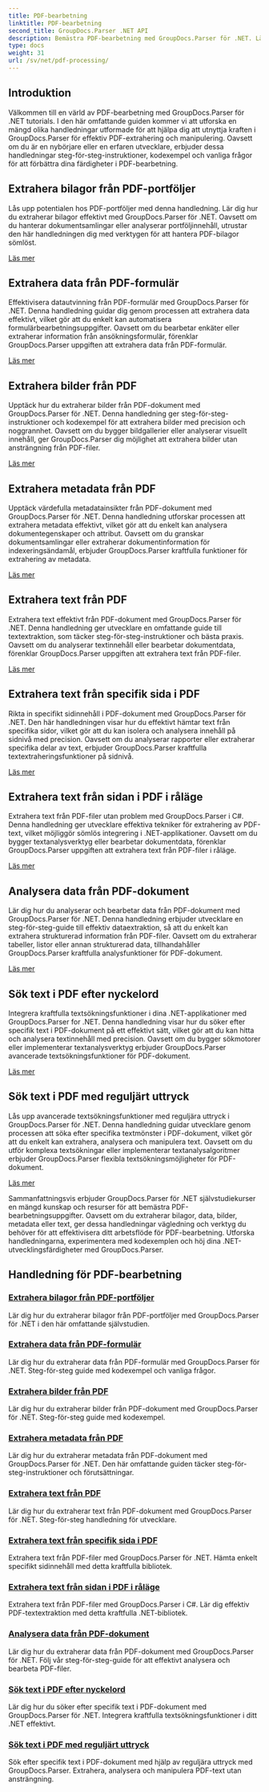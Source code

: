 ```yaml
---
title: PDF-bearbetning
linktitle: PDF-bearbetning
second_title: GroupDocs.Parser .NET API
description: Bemästra PDF-bearbetning med GroupDocs.Parser för .NET. Lär dig att extrahera bilagor, data, bilder, metadata och text effektivt från PDF-filer.
type: docs
weight: 31
url: /sv/net/pdf-processing/
---
```

## Introduktion

Välkommen till en värld av PDF-bearbetning med GroupDocs.Parser för .NET tutorials. I den här omfattande guiden kommer vi att utforska en mängd olika handledningar utformade för att hjälpa dig att utnyttja kraften i GroupDocs.Parser för effektiv PDF-extrahering och manipulering. Oavsett om du är en nybörjare eller en erfaren utvecklare, erbjuder dessa handledningar steg-för-steg-instruktioner, kodexempel och vanliga frågor för att förbättra dina färdigheter i PDF-bearbetning.

## Extrahera bilagor från PDF-portföljer
Lås upp potentialen hos PDF-portföljer med denna handledning. Lär dig hur du extraherar bilagor effektivt med GroupDocs.Parser för .NET. Oavsett om du hanterar dokumentsamlingar eller analyserar portföljinnehåll, utrustar den här handledningen dig med verktygen för att hantera PDF-bilagor sömlöst.

[Läs mer](./extract-attachments-from-pdf-portfolios/)

## Extrahera data från PDF-formulär
Effektivisera datautvinning från PDF-formulär med GroupDocs.Parser för .NET. Denna handledning guidar dig genom processen att extrahera data effektivt, vilket gör att du enkelt kan automatisera formulärbearbetningsuppgifter. Oavsett om du bearbetar enkäter eller extraherar information från ansökningsformulär, förenklar GroupDocs.Parser uppgiften att extrahera data från PDF-formulär.

[Läs mer](./extract-data-from-pdf-forms/)

## Extrahera bilder från PDF
Upptäck hur du extraherar bilder från PDF-dokument med GroupDocs.Parser för .NET. Denna handledning ger steg-för-steg-instruktioner och kodexempel för att extrahera bilder med precision och noggrannhet. Oavsett om du bygger bildgallerier eller analyserar visuellt innehåll, ger GroupDocs.Parser dig möjlighet att extrahera bilder utan ansträngning från PDF-filer.

[Läs mer](./extract-images-from-pdf/)

## Extrahera metadata från PDF
Upptäck värdefulla metadatainsikter från PDF-dokument med GroupDocs.Parser för .NET. Denna handledning utforskar processen att extrahera metadata effektivt, vilket gör att du enkelt kan analysera dokumentegenskaper och attribut. Oavsett om du granskar dokumentsamlingar eller extraherar dokumentinformation för indexeringsändamål, erbjuder GroupDocs.Parser kraftfulla funktioner för extrahering av metadata.

[Läs mer](./extract-metadata-from-pdf/)

## Extrahera text från PDF
Extrahera text effektivt från PDF-dokument med GroupDocs.Parser för .NET. Denna handledning ger utvecklare en omfattande guide till textextraktion, som täcker steg-för-steg-instruktioner och bästa praxis. Oavsett om du analyserar textinnehåll eller bearbetar dokumentdata, förenklar GroupDocs.Parser uppgiften att extrahera text från PDF-filer.

[Läs mer](./extract-text-from-pdf/)

## Extrahera text från specifik sida i PDF
Rikta in specifikt sidinnehåll i PDF-dokument med GroupDocs.Parser för .NET. Den här handledningen visar hur du effektivt hämtar text från specifika sidor, vilket gör att du kan isolera och analysera innehåll på sidnivå med precision. Oavsett om du analyserar rapporter eller extraherar specifika delar av text, erbjuder GroupDocs.Parser kraftfulla textextraheringsfunktioner på sidnivå.

[Läs mer](./extract-text-from-specific-page-in-pdf/)

## Extrahera text från sidan i PDF i råläge
Extrahera text från PDF-filer utan problem med GroupDocs.Parser i C#. Denna handledning ger utvecklare effektiva tekniker för extrahering av PDF-text, vilket möjliggör sömlös integrering i .NET-applikationer. Oavsett om du bygger textanalysverktyg eller bearbetar dokumentdata, förenklar GroupDocs.Parser uppgiften att extrahera text från PDF-filer i råläge.

[Läs mer](./extract-text-from-page-in-pdf-in-raw-mode/)

## Analysera data från PDF-dokument
Lär dig hur du analyserar och bearbetar data från PDF-dokument med GroupDocs.Parser för .NET. Denna handledning erbjuder utvecklare en steg-för-steg-guide till effektiv dataextraktion, så att du enkelt kan extrahera strukturerad information från PDF-filer. Oavsett om du extraherar tabeller, listor eller annan strukturerad data, tillhandahåller GroupDocs.Parser kraftfulla analysfunktioner för PDF-dokument.

[Läs mer](./parse-data-from-pdf-documents/)

## Sök text i PDF efter nyckelord
Integrera kraftfulla textsökningsfunktioner i dina .NET-applikationer med GroupDocs.Parser for .NET. Denna handledning visar hur du söker efter specifik text i PDF-dokument på ett effektivt sätt, vilket gör att du kan hitta och analysera textinnehåll med precision. Oavsett om du bygger sökmotorer eller implementerar textanalysverktyg erbjuder GroupDocs.Parser avancerade textsökningsfunktioner för PDF-dokument.

[Läs mer](./search-text-in-pdf-by-keyword/)

## Sök text i PDF med reguljärt uttryck
Lås upp avancerade textsökningsfunktioner med reguljära uttryck i GroupDocs.Parser för .NET. Denna handledning guidar utvecklare genom processen att söka efter specifika textmönster i PDF-dokument, vilket gör att du enkelt kan extrahera, analysera och manipulera text. Oavsett om du utför komplexa textsökningar eller implementerar textanalysalgoritmer erbjuder GroupDocs.Parser flexibla textsökningsmöjligheter för PDF-dokument.

[Läs mer](./search-text-in-pdf-by-regular-expression/)

Sammanfattningsvis erbjuder GroupDocs.Parser för .NET självstudiekurser en mängd kunskap och resurser för att bemästra PDF-bearbetningsuppgifter. Oavsett om du extraherar bilagor, data, bilder, metadata eller text, ger dessa handledningar vägledning och verktyg du behöver för att effektivisera ditt arbetsflöde för PDF-bearbetning. Utforska handledningarna, experimentera med kodexemplen och höj dina .NET-utvecklingsfärdigheter med GroupDocs.Parser.
## Handledning för PDF-bearbetning
### [Extrahera bilagor från PDF-portföljer](./extract-attachments-from-pdf-portfolios/)
Lär dig hur du extraherar bilagor från PDF-portföljer med GroupDocs.Parser för .NET i den här omfattande självstudien.
### [Extrahera data från PDF-formulär](./extract-data-from-pdf-forms/)
Lär dig hur du extraherar data från PDF-formulär med GroupDocs.Parser för .NET. Steg-för-steg guide med kodexempel och vanliga frågor.
### [Extrahera bilder från PDF](./extract-images-from-pdf/)
Lär dig hur du extraherar bilder från PDF-dokument med GroupDocs.Parser för .NET. Steg-för-steg guide med kodexempel.
### [Extrahera metadata från PDF](./extract-metadata-from-pdf/)
Lär dig hur du extraherar metadata från PDF-dokument med GroupDocs.Parser för .NET. Den här omfattande guiden täcker steg-för-steg-instruktioner och förutsättningar.
### [Extrahera text från PDF](./extract-text-from-pdf/)
Lär dig hur du extraherar text från PDF-dokument med GroupDocs.Parser för .NET. Steg-för-steg handledning för utvecklare.
### [Extrahera text från specifik sida i PDF](./extract-text-from-specific-page-in-pdf/)
Extrahera text från PDF-filer med GroupDocs.Parser för .NET. Hämta enkelt specifikt sidinnehåll med detta kraftfulla bibliotek.
### [Extrahera text från sidan i PDF i råläge](./extract-text-from-page-in-pdf-in-raw-mode/)
Extrahera text från PDF-filer med GroupDocs.Parser i C#. Lär dig effektiv PDF-textextraktion med detta kraftfulla .NET-bibliotek.
### [Analysera data från PDF-dokument](./parse-data-from-pdf-documents/)
Lär dig hur du extraherar data från PDF-dokument med GroupDocs.Parser för .NET. Följ vår steg-för-steg-guide för att effektivt analysera och bearbeta PDF-filer.
### [Sök text i PDF efter nyckelord](./search-text-in-pdf-by-keyword/)
Lär dig hur du söker efter specifik text i PDF-dokument med GroupDocs.Parser för .NET. Integrera kraftfulla textsökningsfunktioner i ditt .NET effektivt.
### [Sök text i PDF med reguljärt uttryck](./search-text-in-pdf-by-regular-expression/)
Sök efter specifik text i PDF-dokument med hjälp av reguljära uttryck med GroupDocs.Parser. Extrahera, analysera och manipulera PDF-text utan ansträngning.